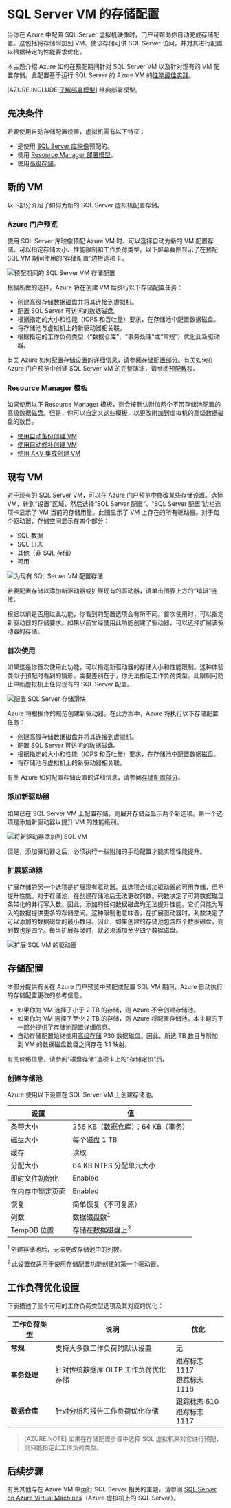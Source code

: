 <properties
	pageTitle="SQL Server VM 的存储配置 | Azure"
	description="本主题介绍 Azure 在预配期间如何配置 SQL Server VM 的存储（Resource Manager 部署模型）。此外，还说明了如何为现有的 SQL Server VM 配置存储。"
	services="virtual-machines-windows"
	documentationCenter="na"
	authors="ninarn"
	manager="jhubbard"    
	tags="azure-resource-manager"/>
<tags
	ms.service="virtual-machines-windows"
	ms.devlang="na"
	ms.topic="article"
	ms.tgt_pltfrm="vm-windows-sql-server"
	ms.workload="infrastructure-services"
	ms.date="11/11/2016"
	wacn.date="12/30/2016"
	ms.author="ninarn" />

# SQL Server VM 的存储配置

当你在 Azure 中配置 SQL Server 虚拟机映像时，门户可帮助你自动完成存储配置。这包括将存储附加到 VM、使该存储可供 SQL Server 访问，并对其进行配置以根据特定的性能要求优化。

本主题介绍 Azure 如何在预配期间针对 SQL Server VM 以及针对现有的 VM 配置存储。此配置基于运行 SQL Server 的 Azure VM 的[性能最佳实践](/documentation/articles/virtual-machines-windows-sql-performance/)。

[AZURE.INCLUDE [了解部署模型](../../includes/learn-about-deployment-models-rm-include.md)] 经典部署模型。

## 先决条件
若要使用自动存储配置设置，虚拟机需有以下特征：

- 是使用 [SQL Server 库映像](/documentation/articles/virtual-machines-windows-sql-server-iaas-overview/#option-1-create-a-sql-vm-with-per-minute-licensing)预配的。
- 使用 [Resource Manager 部署模型](/documentation/articles/resource-manager-deployment-model/)。
- 使用[高级存储](/documentation/articles/storage-premium-storage/)。

## 新的 VM
以下部分介绍了如何为新的 SQL Server 虚拟机配置存储。

### Azure 门户预览
使用 SQL Server 库映像预配 Azure VM 时，可以选择自动为新的 VM 配置存储。可以指定存储大小、性能限制和工作负荷类型。以下屏幕截图显示了在预配 SQL VM 期间使用的“存储配置”边栏选项卡。

![预配期间的 SQL Server VM 存储配置](./media/virtual-machines-windows-sql-storage-configuration/sql-vm-storage-configuration-provisioning.png)

根据所做的选择，Azure 将在创建 VM 后执行以下存储配置任务：

- 创建高级存储数据磁盘并将其连接到虚拟机。
- 配置 SQL Server 可访问的数据磁盘。
- 根据指定的大小和性能（IOPS 和吞吐量）要求，在存储池中配置数据磁盘。
- 将存储池与虚拟机上的新驱动器相关联。
- 根据指定的工作负荷类型（“数据仓库”、“事务处理”或“常规”）优化此新驱动器。

有关 Azure 如何配置存储设置的详细信息，请参阅[存储配置部分](#storage-configuration)。有关如何在 Azure 门户预览中创建 SQL Server VM 的完整演练，请参阅[预配教程](/documentation/articles/virtual-machines-windows-portal-sql-server-provision/)。

### Resource Manager 模板
如果使用以下 Resource Manager 模板，则会按默认附加两个不带存储池配置的高级数据磁盘。但是，你可以自定义这些模板，以更改附加到虚拟机的高级数据磁盘的数目。

- [使用自动备份创建 VM](https://github.com/Azure/azure-quickstart-templates/tree/master/201-vm-sql-full-autobackup)
- [使用自动修补创建 VM](https://github.com/Azure/azure-quickstart-templates/tree/master/201-vm-sql-full-autopatching)
- [使用 AKV 集成创建 VM](https://github.com/Azure/azure-quickstart-templates/tree/master/201-vm-sql-full-keyvault)

## 现有 VM
对于现有的 SQL Server VM，可以在 Azure 门户预览中修改某些存储设置。选择 VM，转到“设置”区域，然后选择“SQL Server 配置”。“SQL Server 配置”边栏选项卡显示了 VM 当前的存储用量。此图显示了 VM 上存在的所有驱动器。对于每个驱动器，存储空间显示在四个部分：

- SQL 数据
- SQL 日志
- 其他（非 SQL 存储）
- 可用

![为现有 SQL Server VM 配置存储](./media/virtual-machines-windows-sql-storage-configuration/sql-vm-storage-configuration-existing.png)  


若要配置存储以添加新驱动器或扩展现有的驱动器，请单击图表上方的“编辑”链接。

根据以前是否用过此功能，你看到的配置选项会有所不同。首次使用时，可以指定新驱动器的存储要求。如果以前曾经使用此功能创建了驱动器，可以选择扩展该驱动器的存储。

### 首次使用
如果这是你首次使用此功能，可以指定新驱动器的存储大小和性能限制。这种体验类似于预配时看到的情形。主要差别在于，你无法指定工作负荷类型。此限制可防止中断虚拟机上任何现有的 SQL Server 配置。

![配置 SQL Server 存储滑块](./media/virtual-machines-windows-sql-storage-configuration/sql-vm-storage-usage-sliders.png)

Azure 将根据你的规范创建新驱动器。在此方案中，Azure 将执行以下存储配置任务：

- 创建高级存储数据磁盘并将其连接到虚拟机。
- 配置 SQL Server 可访问的数据磁盘。
- 根据指定的大小和性能（IOPS 和吞吐量）要求，在存储池中配置数据磁盘。
- 将存储池与虚拟机上的新驱动器相关联。

有关 Azure 如何配置存储设置的详细信息，请参阅[存储配置部分](#storage-configuration)。

### 添加新驱动器
如果已在 SQL Server VM 上配置存储，则展开存储会显示两个新选项。第一个选项是添加新驱动器以提升 VM 的性能级别。

![将新驱动器添加到 SQL VM](./media/virtual-machines-windows-sql-storage-configuration/sql-vm-storage-configuration-add-new-drive.png)

但是，添加驱动器之后，必须执行一些附加的手动配置才能实现性能提升。

### 扩展驱动器
扩展存储的另一个选项是扩展现有驱动器。此选项会增加驱动器的可用存储，但不提升性能。对于存储池，在创建存储池后无法更改列数。列数决定了可跨数据磁盘条带化的并行写入数。因此，添加的任何数据磁盘均无法提升性能。它们只能为写入的数据提供更多的存储空间。这种限制也意味着，在扩展驱动器时，列数决定了可以添加的数据磁盘的最小数目。因此，如果创建的存储池包含四个数据磁盘，则列数也是四个。每当扩展存储时，就必须添加至少四个数据磁盘。

![扩展 SQL VM 的驱动器](./media/virtual-machines-windows-sql-storage-configuration/sql-vm-storage-extend-a-drive.png)

## <a name="storage-configuration"></a> 存储配置
本部分提供有关在 Azure 门户预览中预配或配置 SQL VM 期间，Azure 自动执行的存储配置更改的参考信息。

- 如果你为 VM 选择了小于 2 TB 的存储，则 Azure 不会创建存储池。
- 如果你为 VM 选择了至少 2 TB 的存储，则 Azure 将配置存储池。本主题的下一部分提供了存储池配置详细信息。
- 自动存储配置始终使用[高级存储](/documentation/articles/storage-premium-storage/) P30 数据磁盘。因此，所选 TB 数目与附加到 VM 的数据磁盘数目之间存在 1:1 映射。

有关价格信息，请参阅“磁盘存储”选项卡上的“存储定价”页。[](/pricing/details/storage/)

### 创建存储池
Azure 使用以下设置在 SQL Server VM 上创建存储池。

| 设置 | 值 |
|-----|-----|
| 条带大小 | 256 KB（数据仓库）；64 KB（事务） |
| 磁盘大小 | 每个磁盘 1 TB |
| 缓存 | 读取 |
| 分配大小 | 64 KB NTFS 分配单元大小 |
| 即时文件初始化 | Enabled |
| 在内存中锁定页面 | Enabled |
| 恢复 | 简单恢复（不可复原） |
| 列数 | 数据磁盘数<sup>1</sup> |
| TempDB 位置 | 存储在数据磁盘上<sup>2</sup> |

<sup>1</sup> 创建存储池后，无法更改存储池中的列数。

<sup>2</sup> 此设置仅适用于使用存储配置功能创建的第一个驱动器。

## 工作负荷优化设置
下表描述了三个可用的工作负荷类型选项及其对应的优化：

| 工作负荷类型 | 说明 | 优化 |
|-----|-----|-----|
| **常规** | 支持大多数工作负荷的默认设置 | 无 |
| **事务处理** | 针对传统数据库 OLTP 工作负荷优化存储 | 跟踪标志 1117<br/>跟踪标志 1118 |
| **数据仓库** | 针对分析和报告工作负荷优化存储 | 跟踪标志 610<br/>跟踪标志 1117 |

>[AZURE.NOTE] 如果在存储配置步骤中选择 SQL 虚拟机来对它进行预配，则只能指定此工作负荷类型。

## 后续步骤
有关其他与在 Azure VM 中运行 SQL Server 相关的主题，请参阅 [SQL Server on Azure Virtual Machines](/documentation/articles/virtual-machines-windows-sql-server-iaas-overview/)（Azure 虚拟机上的 SQL Server）。

<!---HONumber=Mooncake_0829_2016-->
